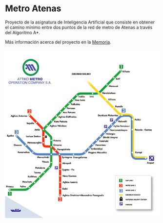 # Metro Atenas

Proyecto de la asignatura de Inteligencia Artificial que consiste en obtener el camino mínimo entre dos puntos de la red de metro de Atenas a través del Algoritmo A\*.

Más información acerca del proyecto en la [Memoria](Memoria.pdf).

<div align = "center">
    <img src = "https://github.com/JuliaSerrano/IA/blob/main/mapa-metroatenas.png"/>
</div>
